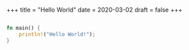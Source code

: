 +++
title = "Hello World"
date = 2020-03-02
draft = false
+++

```rust

fn main() {
    println!("Hello World!");
}

```
